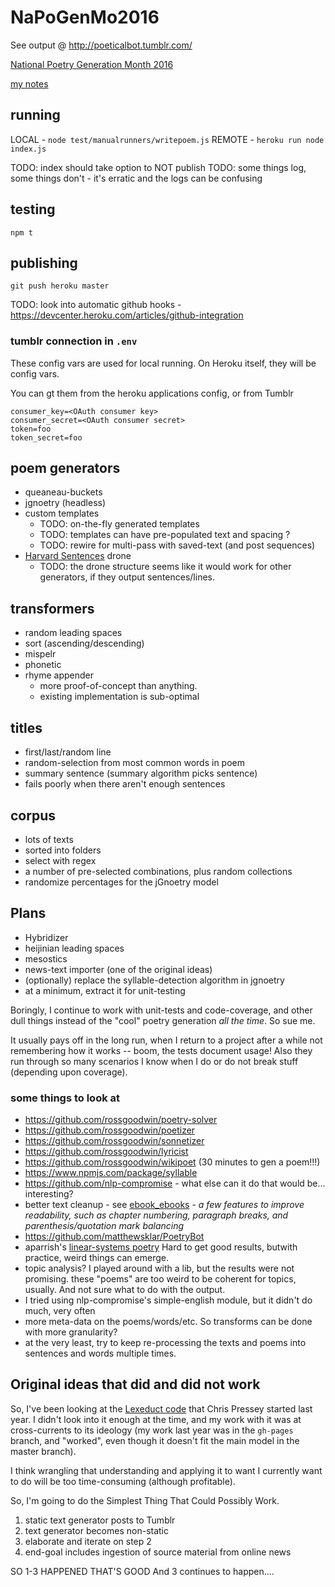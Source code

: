 # NaPoGenMo2016

See output @ <http://poeticalbot.tumblr.com/>

[National Poetry Generation Month 2016](https://github.com/NaPoGenMo/NaPoGenMo2016)

[my notes](https://github.com/NaPoGenMo/NaPoGenMo2016/issues/3)

## running

LOCAL - `node test/manualrunners/writepoem.js`
REMOTE - `heroku run node index.js`

TODO: index should take option to NOT publish
TODO: some things log, some things don't - it's erratic and the logs can be confusing

## testing

`npm t`

## publishing

`git push heroku master`

TODO: look into automatic github hooks - https://devcenter.heroku.com/articles/github-integration

### tumblr connection in `.env`

These config vars are used for local running.
On Heroku itself, they will be config vars.

You can gt them from the heroku applications config, or from Tumblr

```env
consumer_key=<OAuth consumer key>
consumer_secret=<OAuth consumer secret>
token=foo
token_secret=foo
```

## poem generators

- queaneau-buckets
- jgnoetry (headless)
- custom templates
  - TODO: on-the-fly generated templates
  - TODO: templates can have pre-populated text and spacing ?
  - TODO: rewire for multi-pass with saved-text (and post sequences)
- [Harvard Sentences](http://www.cs.cmu.edu/afs/cs.cmu.edu/project/fgdata/OldFiles/Recorder.app/utterances/Type1/harvsents.txt) drone
  - TODO: the drone structure seems like it would work for other generators, if they output sentences/lines.

## transformers

- random leading spaces
- sort (ascending/descending)
- mispelr
- phonetic
- rhyme appender
  - more proof-of-concept than anything.
  - existing implementation is sub-optimal

## titles

 - first/last/random line
 - random-selection from most common words in poem
 - summary sentence (summary algorithm picks sentence)
  -  fails poorly when there aren't enough sentences

## corpus

 - lots of texts
 - sorted into folders
 - select with regex
 - a number of pre-selected combinations, plus random collections
 - randomize percentages for the jGnoetry model

## Plans

 - Hybridizer
 - heijinian leading spaces
 - mesostics
 - news-text importer (one of the original ideas)
 - (optionally) replace the syllable-detection algorithm in jgnoetry
  - at a minimum, extract it for unit-testing

Boringly, I continue to work with unit-tests and code-coverage, and other dull things instead of the "cool" poetry generation _all the time_. So sue me.

It usually pays off in the long run, when I return to a project after a while not remembering how it works -- boom, the tests document usage! Also they run through so many scenarios I know when I do or do not break stuff (depending upon coverage).

### some things to look at

 - https://github.com/rossgoodwin/poetry-solver
 - https://github.com/rossgoodwin/poetizer
 - https://github.com/rossgoodwin/sonnetizer
 - https://github.com/rossgoodwin/lyricist
 - https://github.com/rossgoodwin/wikipoet (30 minutes to gen a poem!!!)
 - https://www.npmjs.com/package/syllable
 - https://github.com/nlp-compromise - what else can it do that would be... interesting?
 - better text cleanup - see [ebook_ebooks](https://github.com/scotthammack/ebook_ebooks/blob/master/ebook_ebooks.py) - _a few features to improve readability, such as chapter numbering, paragraph breaks, and parenthesis/quotation mark balancing_
 - https://github.com/matthewsklar/PoetryBot
 - aparrish's [linear-systems poetry](https://github.com/aparrish/linear-lsystem-poetry) Hard to get good results, butwith practice, weird things can emerge.
 - topic analysis? I played around with a lib, but the results were not promising. these "poems" are too weird to be coherent for topics, usually. And not sure what to do with the output.
 - I tried using nlp-compromise's simple-english module, but it didn't do much, very often
 - more meta-data on the poems/words/etc. So transforms can be done with more granularity?
  - at the very least, try to keep re-processing the texts and poems into sentences and words multiple times.

## Original ideas that did and did not work

So, I've been looking at the [Lexeduct code](https://github.com/MichaelPaulukonis/Lexeduct/) that Chris Pressey started last year. I didn't look into it enough at the time, and my work with it was at cross-currents to its ideology (my work last year was in the `gh-pages` branch, and "worked", even though it doesn't fit the main model in the master branch).

I think wrangling that understanding and applying it to want I currently want to do will be too time-consuming (although profitable).

So, I'm going to do the Simplest Thing That Could Possibly Work.

1. static text generator posts to Tumblr
1. text generator becomes non-static
1. elaborate and iterate on step 2
1. end-goal includes ingestion of source material from online news


SO 1-3 HAPPENED THAT'S GOOD
And 3 continues to happen....
